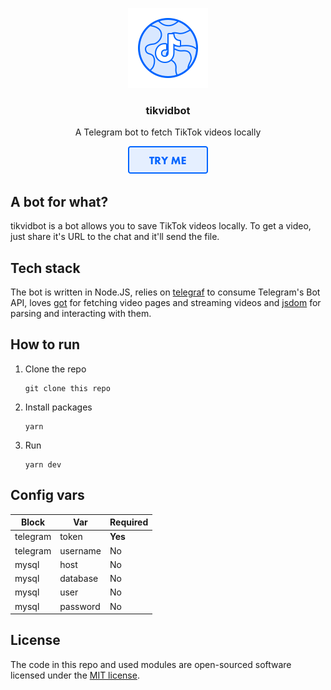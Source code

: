 <p align="center">
  <img src="media/Icon@2x.png" width="128" />
  <h3 align="center">tikvidbot</h3>
  <p align="center">A Telegram bot to fetch TikTok videos locally</p>
  <p align="center">
    <a href="https://t.me/tikvidbot" target="_blank">
      <img src="media/Button@2x.png" width="128" />
    </a>
  </p>
</p>

## A bot for what?
tikvidbot is a bot allows you to save TikTok videos locally. To get a video, just share it's URL to the chat and it'll send the file.

## Tech stack
The bot is written in Node.JS, relies on [telegraf](https://github.com/telegraf/telegraf) to consume Telegram's Bot API, loves [got](https://github.com/sindresorhus/got) for fetching video pages and streaming videos and [jsdom](https://github.com/jsdom/jsdom) for parsing and interacting with them.

## How to run
1. Clone the repo
   ```
   git clone this repo
   ```
2. Install packages
   ```
   yarn
   ```
3. Run
   ```
   yarn dev
   ```

## Config vars
| Block    | Var      | Required |
| -------- | -------- | -------- |
| telegram | token    | **Yes**  |
| telegram | username | No       |
| mysql    | host     | No       |
| mysql    | database | No       |
| mysql    | user     | No       |
| mysql    | password | No       |


## License
The code in this repo and used modules are open-sourced software licensed under the [MIT license](LICENSE.md).
